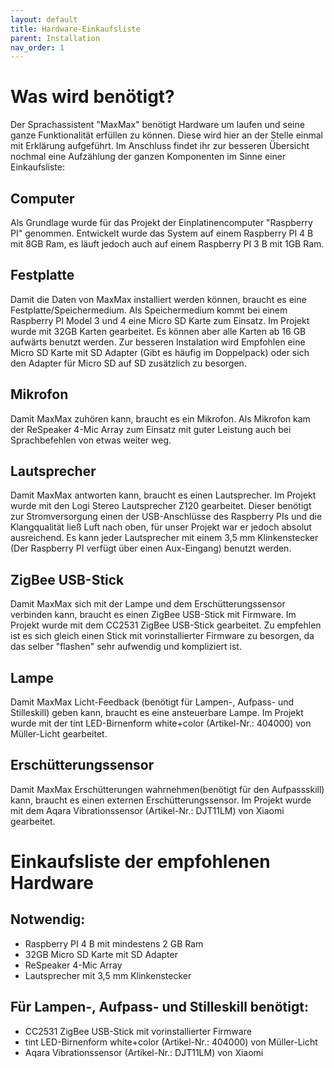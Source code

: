 ```yaml
---
layout: default
title: Hardware-Einkaufsliste
parent: Installation
nav_order: 1
---
```



# Was wird benötigt?
Der Sprachassistent "MaxMax" benötigt Hardware um laufen und seine ganze Funktionalität erfüllen zu können. Diese wird hier an der Stelle einmal mit Erklärung aufgeführt. Im Anschluss findet ihr zur besseren Übersicht nochmal eine Aufzählung der ganzen Komponenten im Sinne einer Einkaufsliste:

## Computer
Als Grundlage wurde für das Projekt der Einplatinencomputer "Raspberry PI" genommen.
Entwickelt wurde das System auf einem Raspberry PI 4 B mit 8GB Ram, es läuft jedoch auch auf einem Raspberry PI 3 B mit 1GB Ram.

## Festplatte
Damit die Daten von MaxMax installiert werden können, braucht es eine Festplatte/Speichermedium.
Als Speichermedium kommt bei einem Raspberry PI Model 3 und 4 eine Micro SD Karte zum Einsatz. Im Projekt wurde mit 32GB Karten gearbeitet. Es können aber alle Karten ab 16 GB aufwärts benutzt werden. Zur besseren Instalation wird Empfohlen eine Micro SD Karte mit SD Adapter (Gibt es häufig im Doppelpack) oder sich den Adapter für Micro SD auf SD zusätzlich zu besorgen.

## Mikrofon
Damit MaxMax zuhören kann, braucht es ein Mikrofon.
Als Mikrofon kam der ReSpeaker 4-Mic Array zum Einsatz mit guter Leistung auch bei Sprachbefehlen von etwas weiter weg.

## Lautsprecher 
Damit MaxMax antworten kann, braucht es einen Lautsprecher. 
Im Projekt wurde mit den Logi Stereo Lautsprecher Z120 gearbeitet. Dieser benötigt zur Stromversorgung einen der USB-Anschlüsse des Raspberry PIs und die Klangqualität ließ Luft nach oben, für unser Projekt war er jedoch absolut ausreichend.
Es kann jeder Lautsprecher mit einem 3,5 mm Klinkenstecker (Der Raspberry PI verfügt über einen Aux-Eingang) benutzt werden. 

## ZigBee USB-Stick
Damit MaxMax sich mit der Lampe und dem Erschütterungssensor verbinden kann, braucht es einen ZigBee USB-Stick mit Firmware.
Im Projekt wurde mit dem CC2531 ZigBee USB-Stick gearbeitet. Zu empfehlen ist es sich gleich einen Stick mit vorinstallierter Firmware zu besorgen, da das selber "flashen" sehr aufwendig und kompliziert ist.

## Lampe 
Damit MaxMax Licht-Feedback (benötigt für Lampen-, Aufpass- und Stilleskill) geben kann, braucht es eine ansteuerbare Lampe.
Im Projekt wurde mit der tint LED-Birnenform white+color (Artikel-Nr.: 404000) von Müller-Licht gearbeitet. 

## Erschütterungssensor
Damit MaxMax Erschütterungen wahrnehmen(benötigt für den Aufpassskill) kann, braucht es einen externen Erschütterungssensor.
Im Projekt wurde mit dem Aqara Vibrationssensor (Artikel-Nr.: DJT11LM) von Xiaomi gearbeitet. 


# Einkaufsliste der empfohlenen Hardware

## Notwendig:
- Raspberry PI 4 B mit mindestens 2 GB Ram
- 32GB Micro SD Karte mit SD Adapter
- ReSpeaker 4-Mic Array
- Lautsprecher mit 3,5 mm Klinkenstecker

## Für Lampen-, Aufpass- und Stilleskill benötigt:
- CC2531 ZigBee USB-Stick mit vorinstallierter Firmware
- tint LED-Birnenform white+color (Artikel-Nr.: 404000) von Müller-Licht
- Aqara Vibrationssensor (Artikel-Nr.: DJT11LM) von Xiaomi
